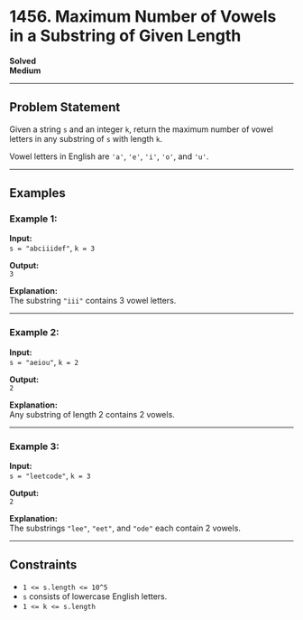 # 1456. Maximum Number of Vowels in a Substring of Given Length

**Solved**  
**Medium**  

---

## Problem Statement

Given a string `s` and an integer `k`, return the maximum number of vowel letters in any substring of `s` with length `k`.

Vowel letters in English are `'a'`, `'e'`, `'i'`, `'o'`, and `'u'`.

---

## Examples

### Example 1:

**Input:**  
`s = "abciiidef"`, `k = 3`  

**Output:**  
`3`  

**Explanation:**  
The substring `"iii"` contains 3 vowel letters.

---

### Example 2:

**Input:**  
`s = "aeiou"`, `k = 2`  

**Output:**  
`2`  

**Explanation:**  
Any substring of length 2 contains 2 vowels.

---

### Example 3:

**Input:**  
`s = "leetcode"`, `k = 3`  

**Output:**  
`2`  

**Explanation:**  
The substrings `"lee"`, `"eet"`, and `"ode"` each contain 2 vowels.

---

## Constraints

- `1 <= s.length <= 10^5`
- `s` consists of lowercase English letters.
- `1 <= k <= s.length`
